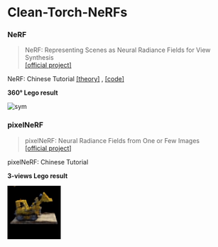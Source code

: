 # Clean-Torch-NeRFs

### NeRF
> NeRF: Representing Scenes as Neural Radiance Fields for View Synthesis <br> [[official project]](https://www.matthewtancik.com/nerf)

NeRF: Chinese Tutorial [[theory]](https://zhuanlan.zhihu.com/p/481275794) , [[code]](https://zhuanlan.zhihu.com/p/482154458)

**360° Lego result**

<img src='/img/nerf.gif' alt="sym" width="120px">

### pixelNeRF
> pixelNeRF: Neural Radiance Fields from One or Few Images <br> [[official project]](https://alexyu.net/pixelnerf/)

pixelNeRF: Chinese Tutorial 

**3-views Lego result**

<img src='/img/pixelnerf.gif' alt="sym" width="120px">
